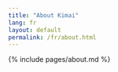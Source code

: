 ```yaml
---
title: "About Kimai"
lang: fr
layout: default
permalink: /fr/about.html
---
```


{% include pages/about.md %}
